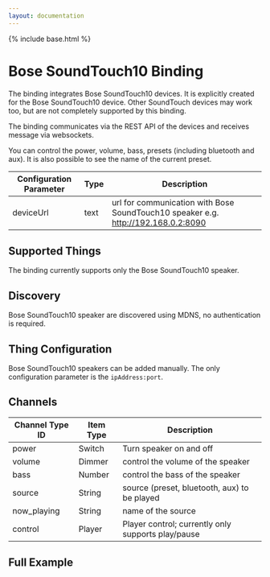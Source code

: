 ```yaml
---
layout: documentation
---
```


{% include base.html %}

# Bose SoundTouch10 Binding

The binding integrates Bose SoundTouch10 devices. It is explicitly created for the Bose SoundTouch10 device. Other SoundTouch devices may work too, but are not completely supported by this binding.

The binding communicates via the REST API of the devices and receives message via websockets.

You can control the power, volume, bass, presets (including bluetooth and aux). It is also possible to see the name of the current preset.

| Configuration Parameter | Type    | Description  | 
|-------------|--------|-----------------------------|
| deviceUrl | text | url for communication with Bose SoundTouch10 speaker e.g. http://192.168.0.2:8090 | 


## Supported Things

The binding currently supports only the Bose SoundTouch10 speaker.

## Discovery

Bose SoundTouch10 speaker are discovered using MDNS, no authentication is required.

## Thing Configuration

Bose SoundTouch10 speakers can be added manually. The only configuration parameter is the `ipAddress:port`.

## Channels

| Channel Type ID | Item Type    | Description  | 
|-------------|--------|-----------------------------|
| power | Switch | Turn speaker on and off |
| volume | Dimmer | control the volume of the speaker |
| bass | Number | control the bass of the speaker |
| source | String | source (preset, bluetooth, aux) to be played |
| now_playing | String | name of the source |
| control | Player | Player control; currently only supports play/pause |

## Full Example

